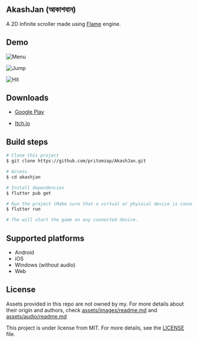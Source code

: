 ## AkashJan (আকাশযান)

A 2D infinite scroller made using [Flame](https://flame-engine.org/) engine.

## Demo

![Menu](branding/menu.gif)

![Jump](branding/jump.gif)

![Hit](branding/hit.gif)

## Downloads

- [Google Play](https://play.google.com)

- [Itch.io](https://ufrshubham.itch.io)

## Build steps

```bash
# Clone this project
$ git clone https://github.com/pritomzap/AkashJan.git

# Access
$ cd akashjan

# Install dependencies
$ flutter pub get

# Run the project (Make sure that a virtual or physical device is connected first)
$ flutter run

# The will start the game on any connected device.
```

## Supported platforms

- Android
- iOS
- Windows (without audio)
- Web

## License

Assets provided in this repo are not owned by my. For more details about their origin and authors, check [assets/images/readme.md](assets/images/readme.md) and [assets/audio/readme.md](assets/audio/readme.md)

This project is under license from MIT. For more details, see the [LICENSE](LICENSE) file.

